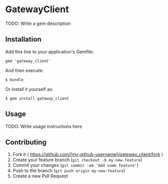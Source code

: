 # GatewayClient

TODO: Write a gem description

## Installation

Add this line to your application's Gemfile:

    gem 'gateway_client'

And then execute:

    $ bundle

Or install it yourself as:

    $ gem install gateway_client

## Usage

TODO: Write usage instructions here

## Contributing

1. Fork it ( https://github.com/[my-github-username]/gateway_client/fork )
2. Create your feature branch (`git checkout -b my-new-feature`)
3. Commit your changes (`git commit -am 'Add some feature'`)
4. Push to the branch (`git push origin my-new-feature`)
5. Create a new Pull Request
